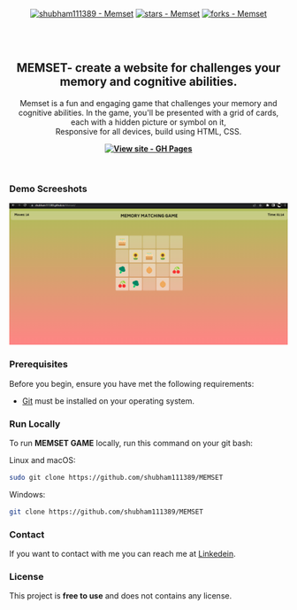 <div align="center">
  
[![shubham111389 - Memset](https://img.shields.io/static/v1?label=shubham111389&message=Memset&color=blue&logo=github)](https://github.com/shubham111389/Memset "Go to GitHub repo")
[![stars - Memset](https://img.shields.io/github/stars/shubham111389/Memset?style=social)](https://github.com/shubham111389/Memset)
[![forks - Memset](https://img.shields.io/github/forks/shubham111389/Memset?style=social)](https://github.com/shubham111389/Memset)


  <br />
  <br />

  <h2 align="center">MEMSET-  create a website for challenges your memory and cognitive abilities.</h2>

Memset is a fun and engaging game that challenges your memory and cognitive abilities. In the game, you'll be presented with a grid of cards, each with a hidden picture or symbol on it, <br />Responsive for all devices, build using HTML, CSS.

  <a href="https://shubham111389.github.io/Memset/"><strong>  [![View site - GH Pages](https://img.shields.io/badge/View_site-GH_Pages-2ea44f?style=for-the-badge)](https://shubham111389.github.io/Memset/) </strong>
</a>

</div>

<br />

### Demo Screeshots
![MEMSET  ](https://github.com/shubham111389/Memset/blob/main/Screenshot%202023-05-24%20124515.png?raw=true "Optional Title")
### Prerequisites

Before you begin, ensure you have met the following requirements:

* [Git](https://git-scm.com/downloads "Download Git") must be installed on your operating system.

### Run Locally

To run **MEMSET GAME** locally, run this command on your git bash:

Linux and macOS:

```bash
sudo git clone https://github.com/shubham111389/MEMSET
```

Windows:

```bash
git clone https://github.com/shubham111389/MEMSET
```

### Contact

If you want to contact with me you can reach me at [Linkedein](https://www.linkedin.com/in/shubham-annpurne-0183bb232/).

### License

This project is **free to use** and does not contains any license.
